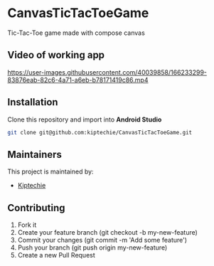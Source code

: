 # CanvasTicTacToeGame
 Tic-Tac-Toe game made with compose canvas

## Video of working app

https://user-images.githubusercontent.com/40039858/166233299-83876eab-82c6-4a71-a6eb-b78171419c86.mp4

## Installation
Clone this repository and import into **Android Studio**
```bash
git clone git@github.com:kiptechie/CanvasTicTacToeGame.git
```

## Maintainers
This project is maintained by:
* [Kiptechie](https://github.com/kiptechie)

## Contributing
1. Fork it
2. Create your feature branch (git checkout -b my-new-feature)
3. Commit your changes (git commit -m 'Add some feature')
4. Push your branch (git push origin my-new-feature)
5. Create a new Pull Request
